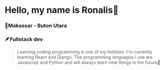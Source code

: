 # Hello, my name is Ronalis👋
### 📍Makassar - Buton Utara
### 🪶Fullstack dev
> Learning coding programming is one of my hobbies. I'm currently learning React and Django. The programming languages I use are Javascript and Python and will always learn new things in the future🦉


